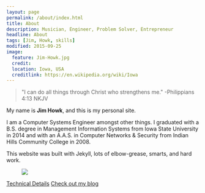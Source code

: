 ```yaml
---
layout: page
permalink: /about/index.html
title: About
description: Musician, Engineer, Problem Solver, Entrepreneur
headline: About
tags: [Jim, Howk, skills]
modified: 2015-09-25
image:
  feature: Jim-Howk.jpg
  credit:
  location: Iowa, USA
  creditlink: https://en.wikipedia.org/wiki/Iowa
---
```


>"I can do all things through Christ who strengthens me."
-Philippians 4&#58;13 NKJV

My name is **Jim Howk**, and this is my personal site.

I am a Computer Systems Engineer amongst other things. I graduated with a B.S. degree in Management Information Systems from Iowa State University in 2014 and with an A.A.S. in Computer Networks & Security from Indian Hills Community College in 2008.

This website was built with Jekyll, lots of elbow-grease, smarts, and hard work.  

<figure>
	<a href="tuxninja.png"><img src="tuxninja.png"></a>
</figure>

<a markdown="0" href="{{ site.url }}/technical-details" class="btn">Technical Details</a> <a markdown="0" href="{{ site.url }}" class="btn">Check out my blog</a>

